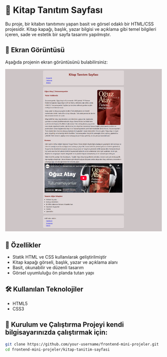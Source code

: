# 📖 Kitap Tanıtım Sayfası 
Bu proje, bir kitabın tanıtımını yapan basit ve görsel odaklı bir HTML/CSS projesidir. Kitap kapağı, başlık, yazar bilgisi ve açıklama gibi temel bilgileri içeren, sade ve estetik bir sayfa tasarımı yapılmıştır.

 ## 📸 Ekran Görüntüsü 
 Aşağıda projenin ekran görüntüsünü bulabilirsiniz: 
 
 ![Kitap Tanıtım Sayfası](./assets/kitap-tanitim-sayfasi.png) 

 ## 🚀 Özellikler 
 - Statik HTML ve CSS kullanılarak geliştirilmiştir 
 - Kitap kapağı görseli, başlık, yazar ve açıklama alanı 
 - Basit, okunabilir ve düzenli tasarım 
 - Görsel uyumluluğu ön planda tutan yapı 

 ## 🛠️ Kullanılan Teknolojiler
  - HTML5
  - CSS3 
  ## 🔧 Kurulum ve Çalıştırma Projeyi kendi bilgisayarınızda çalıştırmak için:
```bash
git clone https://github.com/your-username/frontend-mini-projeler.git
cd frontend-mini-projeler/kitap-tanitim-sayfasi
